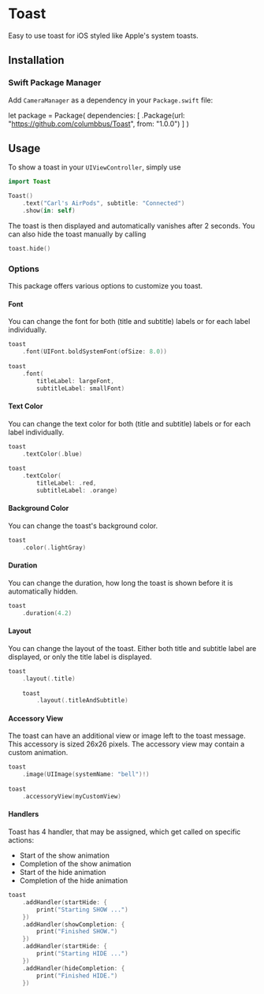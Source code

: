 # Toast

Easy to use toast for iOS styled like Apple's system toasts.

## Installation

### Swift Package Manager

Add `CameraManager` as a dependency in your `Package.swift` file:

let package = Package(
    dependencies: [
        .Package(url: "https://github.com/columbbus/Toast", from: "1.0.0")
    ]
)



## Usage

To show a toast in your `UIViewController`, simply use

```swift
import Toast

Toast()
    .text("Carl's AirPods", subtitle: "Connected")
    .show(in: self)
```

The toast is then displayed and automatically vanishes after 2 seconds. You can also hide the toast manually by calling

```swift
toast.hide()
```

### Options

This package offers various options to customize you toast.

#### Font

You can change the font for both (title and subtitle) labels or for each label individually.

```swift
toast
    .font(UIFont.boldSystemFont(ofSize: 8.0))
    
toast
    .font(
        titleLabel: largeFont,
        subtitleLabel: smallFont)
```

#### Text Color

You can change the text color for both (title and subtitle) labels or for each label individually.
```swift
toast
    .textColor(.blue)
    
toast
    .textColor(
        titleLabel: .red,
        subtitleLabel: .orange)
```

#### Background Color

You can change the toast's background color.
```swift
toast
    .color(.lightGray)
```

#### Duration

You can change the duration, how long the toast is shown before it is automatically hidden.
```swift
toast
    .duration(4.2)
```

#### Layout

You can change the layout of the toast. Either both title and subtitle label are displayed, or only the title label is displayed.
```swift
toast
    .layout(.title)
    
    toast
        .layout(.titleAndSubtitle)
```

#### Accessory View

The toast can have an additional view or image left to the toast message. This accessory is sized 26x26 pixels. The accessory view may contain a custom animation.

```swift
toast
    .image(UIImage(systemName: "bell")!)
    
toast
    .accessoryView(myCustomView)
```

#### Handlers

Toast has 4 handler, that may be assigned, which get called on specific actions:
* Start of the show animation
* Completion of the show animation
* Start of the hide animation
* Completion of the hide animation

```swift
toast
    .addHandler(startHide: {
        print("Starting SHOW ...")
    })
    .addHandler(showCompletion: {
        print("Finished SHOW.")
    })
    .addHandler(startHide: {
        print("Starting HIDE ...")
    })
    .addHandler(hideCompletion: {
        print("Finished HIDE.")
    })
```

